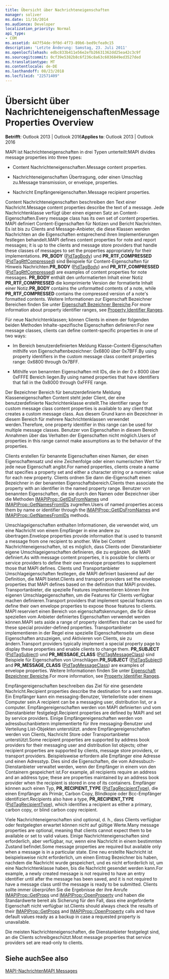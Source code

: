 ```yaml
---
title: Übersicht über Nachrichteneigenschaften
manager: soliver
ms.date: 11/16/2014
ms.audience: Developer
localization_priority: Normal
api_type:
- COM
ms.assetid: 447f54de-9f0d-4f73-89b6-bed9cfea9c15
description: 'Letzte Änderung: Samstag, 23. Juli 2011'
ms.openlocfilehash: edbc833b411e56e2efb26631362dd25ea42c3c9f
ms.sourcegitcommit: 0cf39e5382b8c6f236c8a63c6036849ed3527ded
ms.translationtype: MT
ms.contentlocale: de-DE
ms.lasthandoff: 08/23/2018
ms.locfileid: "22571409"
---
```

# <a name="message-properties-overview"></a><span data-ttu-id="58c21-103">Übersicht über Nachrichteneigenschaften</span><span class="sxs-lookup"><span data-stu-id="58c21-103">Message Properties Overview</span></span>

  
  
<span data-ttu-id="58c21-104">**Betrifft**: Outlook 2013 | Outlook 2016</span><span class="sxs-lookup"><span data-stu-id="58c21-104">**Applies to**: Outlook 2013 | Outlook 2016</span></span> 
  
<span data-ttu-id="58c21-105">MAPI ist Nachrichteneigenschaften in drei Typen unterteilt:</span><span class="sxs-lookup"><span data-stu-id="58c21-105">MAPI divides message properties into three types:</span></span>
  
- <span data-ttu-id="58c21-106">Content Nachrichteneigenschaften.</span><span class="sxs-lookup"><span data-stu-id="58c21-106">Message content properties.</span></span>
    
- <span data-ttu-id="58c21-107">Nachrichteneigenschaften Übertragung, oder einen Umschlag zu.</span><span class="sxs-lookup"><span data-stu-id="58c21-107">Message transmission, or envelope, properties.</span></span>
    
- <span data-ttu-id="58c21-108">Nachricht Empfängereigenschaften.</span><span class="sxs-lookup"><span data-stu-id="58c21-108">Message recipient properties.</span></span>
    
<span data-ttu-id="58c21-109">Content Nachrichteneigenschaften beschreiben den Text einer Nachricht.</span><span class="sxs-lookup"><span data-stu-id="58c21-109">Message content properties describe the text of a message.</span></span> <span data-ttu-id="58c21-110">Jede Nachrichtenklasse verfügt über einen eigenen Satz an Content-Eigenschaften.</span><span class="sxs-lookup"><span data-stu-id="58c21-110">Every message class has its own set of content properties.</span></span> <span data-ttu-id="58c21-111">MAPI definiert Content-Eigenschaften für Notizen und Bericht Nachrichten. Es ist bis zu Clients and Message-Anbieter, die diese Klassen werden Nachrichten an die Eigenschaften entsprechend ihren Implementierungen festlegen behandelt.</span><span class="sxs-lookup"><span data-stu-id="58c21-111">MAPI defines content properties for note and report messages; it is up to the clients and message store providers that handle these classes of messages to set the properties appropriately for their implementations.</span></span> <span data-ttu-id="58c21-112">**PR_BODY** ([PidTagBody](pidtagbody-canonical-property.md)) und **PR_RTF_COMPRESSED** ([PidTagRtfCompressed](pidtagrtfcompressed-canonical-property.md)) sind Beispiele für Content-Eigenschaften für Hinweis Nachrichten.</span><span class="sxs-lookup"><span data-stu-id="58c21-112">**PR_BODY** ([PidTagBody](pidtagbody-canonical-property.md)) and **PR_RTF_COMPRESSED** ([PidTagRtfCompressed](pidtagrtfcompressed-canonical-property.md)) are examples of content properties for note messages.</span></span> <span data-ttu-id="58c21-113">**PR_BODY** enthält den unformatierten Inhalt einer Notiz **PR_RTF_COMPRESSED** die komprimierte Version der formatierte Inhalt einer Notiz.</span><span class="sxs-lookup"><span data-stu-id="58c21-113">**PR_BODY** contains the unformatted contents of a note, while **PR_RTF_COMPRESSED** contains the compressed version of a note's formatted contents.</span></span> <span data-ttu-id="58c21-114">Weitere Informationen zur Eigenschaft Bezeichner Bereichen finden Sie unter [Eigenschaft Bezeichner Bereiche](property-identifier-ranges.md).</span><span class="sxs-lookup"><span data-stu-id="58c21-114">For more information about property identifier ranges, see [Property Identifier Ranges](property-identifier-ranges.md).</span></span>
  
<span data-ttu-id="58c21-115">Für neue Nachrichtenklassen; können Clients in einem der folgenden beiden Methoden Inhalte-spezifische Eigenschaften definieren:</span><span class="sxs-lookup"><span data-stu-id="58c21-115">For new message classes, clients can define content-specific properties in one of two ways:</span></span>
  
- <span data-ttu-id="58c21-116">Im Bereich benutzerdefinierten Meldung Klasse-Content-Eigenschaften mithilfe von Eigenschaftenbezeichner: 0x6800 über 0x7BFF.</span><span class="sxs-lookup"><span data-stu-id="58c21-116">By using property identifiers in the custom message class content properties range: 0x6800 through 0x7BFF.</span></span>
    
- <span data-ttu-id="58c21-117">Mithilfe von benannten Eigenschaften mit IDs, die in der 0 x 8000 über 0xFFFE Bereich liegen.</span><span class="sxs-lookup"><span data-stu-id="58c21-117">By using named properties that have identifiers that fall in the 0x8000 through 0xFFFE range.</span></span>
    
<span data-ttu-id="58c21-118">Der Bezeichner Bereich für benutzerdefinierte Meldung Klasseneigenschaften Content steht jeder Client, der eine benutzerdefinierte Nachrichtenklasse erstellt.</span><span class="sxs-lookup"><span data-stu-id="58c21-118">The identifier range for custom message class content properties is available to any client that creates a custom message class.</span></span> <span data-ttu-id="58c21-119">Aus diesem Grund kann ein Bezeichner in diesem Bereich für mehrere Nachrichtenklassen verwendet werden.</span><span class="sxs-lookup"><span data-stu-id="58c21-119">Therefore, one property identifier in this range can be used for multiple message classes.</span></span> <span data-ttu-id="58c21-120">Benutzer von Eigenschaften in diesem Bereich Annahmen über das Verhalten der Eigenschaften nicht möglich.</span><span class="sxs-lookup"><span data-stu-id="58c21-120">Users of properties in this range cannot make assumptions as to the behavior of the properties.</span></span> 
  
<span data-ttu-id="58c21-121">Clients erstellen für benannte Eigenschaften einen Namen, der einen Eigenschaftensatz und eine Zeichenfolge oder einen numerischen Wert für jede neue Eigenschaft angibt.</span><span class="sxs-lookup"><span data-stu-id="58c21-121">For named properties, clients create a name that specifies a property set and either a character string or a numeric value for each new property.</span></span> <span data-ttu-id="58c21-122">Clients ordnen Sie dann die-Eigenschaft einen Bezeichner in der benannten Eigenschaftsbereich.</span><span class="sxs-lookup"><span data-stu-id="58c21-122">Clients then associate the property with an identifier in the named property range.</span></span> <span data-ttu-id="58c21-123">Benutzer von benannten Eigenschaften, die sie durch den Namen oder Bezeichner über die Methoden [IMAPIProp::GetIDsFromNames](imapiprop-getidsfromnames.md) und [IMAPIProp::GetNamesFromIDs](imapiprop-getnamesfromids.md) zugreifen.</span><span class="sxs-lookup"><span data-stu-id="58c21-123">Users of named properties access them by name or identifier through the [IMAPIProp::GetIDsFromNames](imapiprop-getidsfromnames.md) and [IMAPIProp::GetNamesFromIDs](imapiprop-getnamesfromids.md) methods.</span></span> 
  
<span data-ttu-id="58c21-124">Umschlageigenschaften enthalten Informationen, die verwendet wird, um eine Nachricht von einem Empfänger in eine andere zu übertragen.</span><span class="sxs-lookup"><span data-stu-id="58c21-124">Envelope properties provide information that is used to transmit a message from one recipient to another.</span></span> <span data-ttu-id="58c21-125">Wie bei Content Nachrichteneigenschaften, ist es möglich, dass Clients oder Dienstanbieter eigene Umschlageigenschaften definieren, die zu ergänzen, die MAPI definiert.</span><span class="sxs-lookup"><span data-stu-id="58c21-125">As with message content properties, it is possible for clients or service providers to define their own envelope properties to supplement those that MAPI defines.</span></span> <span data-ttu-id="58c21-126">Clients und Transportanbieter Umschlageigenschaften festlegen, die MAPI definiert basierend auf der Definition, die MAPI bietet.</span><span class="sxs-lookup"><span data-stu-id="58c21-126">Clients and transport providers set the envelope properties that MAPI defines based on the definition that MAPI provides.</span></span> <span data-ttu-id="58c21-127">Transportanbieter, die spezielle Features implementieren können ihre eigenen Umschlageigenschaften, um die Features für Clients verfügbar machen definieren.</span><span class="sxs-lookup"><span data-stu-id="58c21-127">Transport providers that implement special features can define their own envelope properties to expose those features to clients.</span></span> <span data-ttu-id="58c21-128">MAPI reserviert einen Bereich von eigenschaftskennungen, die für diese speziellen vom Anbieter definiertes Eigenschaften verwendet werden können.</span><span class="sxs-lookup"><span data-stu-id="58c21-128">MAPI sets aside a range of property identifiers that can be used for these special provider-defined properties.</span></span> <span data-ttu-id="58c21-129">Transportanbieter implementieren in der Regel eine spezielle Eigenschaftenseite um diese Eigenschaften anzuzeigen, und Aktivieren von Clients, sie zu ändern.</span><span class="sxs-lookup"><span data-stu-id="58c21-129">Transport providers typically implement a special property page to display these properties and enable clients to change them.</span></span> <span data-ttu-id="58c21-130">**PR_SUBJECT** ([PidTagSubject](pidtagsubject-canonical-property.md)) und **PR_MESSAGE_CLASS** ([PidTagMessageClass](pidtagmessageclass-canonical-property.md)) sind Beispiele für Eigenschaften von Umschlägen.</span><span class="sxs-lookup"><span data-stu-id="58c21-130">**PR_SUBJECT** ([PidTagSubject](pidtagsubject-canonical-property.md)) and **PR_MESSAGE_CLASS** ([PidTagMessageClass](pidtagmessageclass-canonical-property.md)) are examples of envelope properties.</span></span> <span data-ttu-id="58c21-131">Weitere Informationen finden Sie unter [Eigenschaft Bezeichner Bereiche](property-identifier-ranges.md).</span><span class="sxs-lookup"><span data-stu-id="58c21-131">For more information, see [Property Identifier Ranges](property-identifier-ranges.md).</span></span>
  
<span data-ttu-id="58c21-132">Empfängereigenschaften beschreiben das Ziel für eine gesendete Nachricht.</span><span class="sxs-lookup"><span data-stu-id="58c21-132">Recipient properties describe the destination for a sent message.</span></span> <span data-ttu-id="58c21-133">Ein Empfänger kann ein messaging-Benutzer, Verteilerliste oder einem Computer sein.</span><span class="sxs-lookup"><span data-stu-id="58c21-133">A recipient can be a messaging user, distribution list, or a computer.</span></span> <span data-ttu-id="58c21-134">Empfängereigenschaften werden von MAPI definierten und vom Dienstanbieter festgelegt.</span><span class="sxs-lookup"><span data-stu-id="58c21-134">Recipient properties are defined by MAPI and set by service providers.</span></span> <span data-ttu-id="58c21-135">Einige Empfängereigenschaften werden von adressbuchanbietern implementierte für ihre messaging-Benutzer und Verteilung List-Objekten unterstützt. andere Empfängereigenschaften werden von Clients, Nachricht Store oder Transportanbieter unterstützt.</span><span class="sxs-lookup"><span data-stu-id="58c21-135">Some recipient properties are supported by address book providers for their messaging user and distribution list objects; other recipient properties are supported by clients, message store providers, or transport providers.</span></span> <span data-ttu-id="58c21-136">Beispielsweise erfordern alle Empfänger eine Adresse und einen Adresstyp. Dies sind die Eigenschaften, die vom Adressbuch-Dienstanbieter verwaltet werden, wenn der Empfänger in einem von den Containern gespeichert ist.</span><span class="sxs-lookup"><span data-stu-id="58c21-136">For example, all recipients require an address and an address type; these are properties maintained by an address book provider when the recipient is stored in one of its containers.</span></span> <span data-ttu-id="58c21-137">Empfänger können auch einen Typ, **PR_RECIPIENT_TYPE** ([PidTagRecipientType](pidtagrecipienttype-canonical-property.md)), die einen Empfänger als Primär, Carbon Copy, Blindkopie oder Bcc-Empfänger identifiziert.</span><span class="sxs-lookup"><span data-stu-id="58c21-137">Recipients also have a type, **PR_RECIPIENT_TYPE** ([PidTagRecipientType](pidtagrecipienttype-canonical-property.md)), which identifies a recipient as either a primary, carbon copy, or blind carbon copy recipient.</span></span>
  
<span data-ttu-id="58c21-138">Viele Nachrichteneigenschaften sind optional, d. h., dass Clients verfügbar oder festgelegten erwartet können nicht auf gültige Werte.</span><span class="sxs-lookup"><span data-stu-id="58c21-138">Many message properties are optional, meaning that clients cannot expect them to be available or set to valid values.</span></span> <span data-ttu-id="58c21-139">Einige Nachrichteneigenschaften sind erforderlich, aber verfügbar, nur, wenn eine Nachricht in einem bestimmten Zustand befindet.</span><span class="sxs-lookup"><span data-stu-id="58c21-139">Some message properties are required but available only when a message is in a particular state.</span></span> <span data-ttu-id="58c21-140">Eine neu erstellte Nachricht ist beispielsweise nicht erforderlich, um einen Eintrag Bezeichner bis haben, nachdem die Nachricht wurde gespeichert, und es nicht erforderlich ist, um eine Nachrichtenklasse haben, bis die Nachricht gesendet werden kann.</span><span class="sxs-lookup"><span data-stu-id="58c21-140">For example, a newly created message is not required to have an entry identifier until after the message has been saved, and it is not required to have a message class until the message is ready to be submitted.</span></span> <span data-ttu-id="58c21-141">Clients sollte immer überprüfen Sie die Ergebnisse der ihre Anrufe [IMAPIProp::GetProps](imapiprop-getprops.md) und [IMAPIProp::OpenProperty](imapiprop-openproperty.md) und haben die Standardwerte bereit als Sicherung für den Fall, dass eine angeforderte Eigenschaft nicht verfügbar ist.</span><span class="sxs-lookup"><span data-stu-id="58c21-141">Clients should always check the results of their [IMAPIProp::GetProps](imapiprop-getprops.md) and [IMAPIProp::OpenProperty](imapiprop-openproperty.md) calls and have default values ready as a backup in case a requested property is unavailable.</span></span> 
  
<span data-ttu-id="58c21-142">Die meisten Nachrichteneigenschaften, die Dienstanbieter festgelegt sind, an die Clients schreibgeschützt.</span><span class="sxs-lookup"><span data-stu-id="58c21-142">Most message properties that service providers set are read-only to clients.</span></span> 
  
## <a name="see-also"></a><span data-ttu-id="58c21-143">Siehe auch</span><span class="sxs-lookup"><span data-stu-id="58c21-143">See also</span></span>



[<span data-ttu-id="58c21-144">MAPI-Nachrichten</span><span class="sxs-lookup"><span data-stu-id="58c21-144">MAPI Messages</span></span>](mapi-messages.md)


